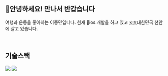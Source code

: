 ## 🤗안녕하세요! 만나서 반갑습니다

여행과 운동을 좋아하는 이종민입니다.
현재 📱ios 개발을 하고 있고 🇰🇷대한민국 천안에 살고 있습니다.

<br />
<h2> 기술스택 </h2>

<img src="https://img.shields.io/badge/Swift-3776AB?style=for-the-badge&logo=Swift&logoColor=white">
<img src="https://img.shields.io/badge/Git-3776AB?style=for-the-badge&logo=Git&logoColor=white">

